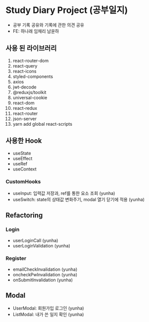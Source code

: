 # Study Diary Project (공부일지)

- 공부 기록 공유와 기록에 관한 의견 공유
- FE: 하나래 임채리 남윤하

## 사용 된 라이브러리

1. react-router-dom
2. react-query
3. react-icons
4. styled-components
5. axios
6. jwt-decode
7. @reduxjs/toolkit
8. universal-cookie
9. react-dom
10. react-redux
11. react-router
12. json-server
13. yarn add global react-scripts

## 사용한 Hook

- useState
- useEffect
- useRef
- useContext

### CustomHooks

- useInput: 입력값 저장과, ref를 통한 요소 조회 (yunha)
- useSwitch: state의 상태값 변화주기, modal 열기 닫기에 적용 (yunha)

## Refactoring

### Login

- userLoginCall (yunha)
- userLoginValidation (yunha)

### Register

- emailCheckInvalidation (yunha)
- oncheckPwInvalidation (yunha)
- onSubmitInvalidation (yunha)

## Modal

- UserModal: 회원가입 로그인 (yunha)
- ListModal: 내가 쓴 일지 확인 (yunha)
